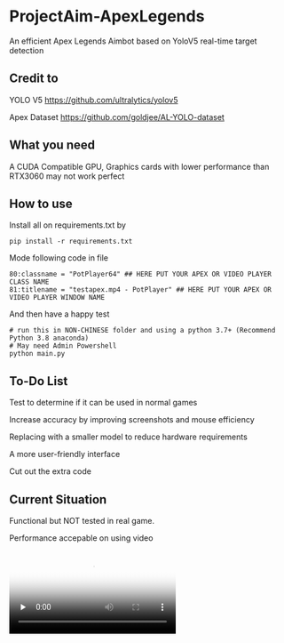 # ProjectAim-ApexLegends
An efficient Apex Legends Aimbot based on YoloV5 real-time target detection

## Credit to
YOLO V5 https://github.com/ultralytics/yolov5

Apex Dataset https://github.com/goldjee/AL-YOLO-dataset

## What you need

A CUDA Compatible GPU, Graphics cards with lower performance than RTX3060 may not work perfect

## How to use
Install all on requirements.txt by

    pip install -r requirements.txt
Mode following code in file
    
    80:classname = "PotPlayer64" ## HERE PUT YOUR APEX OR VIDEO PLAYER CLASS NAME
    81:titlename = "testapex.mp4 - PotPlayer" ## HERE PUT YOUR APEX OR VIDEO PLAYER WINDOW NAME

And then have a happy test

    # run this in NON-CHINESE folder and using a python 3.7+ (Recommend Python 3.8 anaconda)
    # May need Admin Powershell
    python main.py 

## To-Do List
  Test to determine if it can be used in normal games
  
  Increase accuracy by improving screenshots and mouse efficiency

  Replacing with a smaller model to reduce hardware requirements

  A more user-friendly interface

  Cut out the extra code

  


## Current Situation
Functional but NOT tested in real game.

Performance accepable on using video

<video id="video" controls="" preload="none" poster="game.jpg">
      <source id="mp4" src="testvideo.mp4" type="video/mp4">
      </video>